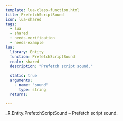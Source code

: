 ```yaml
---
template: lua-class-function.html
title: PrefetchScriptSound
icon: lua-shared
tags:
  - lua
  - shared
  - needs-verification
  - needs-example
lua:
  library: Entity
  function: PrefetchScriptSound
  realm: shared
  description: "Prefetch script sound."
  
  static: true
  arguments:
    - name: "sound"
      type: string
  returns:
    
---
```


<div class="lua__search__keywords">
_R.Entity.PrefetchScriptSound &#x2013; Prefetch script sound.
</div>
